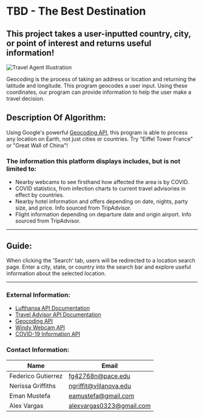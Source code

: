 # TBD - The Best Destination

## This project takes a user-inputted country, city, or point of interest and returns useful information!
![Travel Agent Illustration](https://www.travelweek.ca/wp-content/uploads/2020/05/ACTA_TAD.jpg)


Geocoding is the process of taking an address or location and returning the latitude and longitude. 
This program geocodes a user input. Using these coordinates, our program can provide information to help the user make a travel decision.


## Description Of Algorithm:

Using Google's powerful [Geocoding API](https://developers.google.com/maps/documentation/geocoding/overview), this program is able to process any location on Earth, not just cities or countries.
Try "Eiffel Tower France" or "Great Wall of China"!

### The information this platform displays includes, but is not limited to:
- Nearby webcams to see firsthand how affected the area is by COVID.
- COVID statistics, from infection charts to current travel advisories in effect by countries.
- Nearby hotel information and offers depending on date, nights, party size, and price. Info sourced from TripAdvisor.
- Flight information depending on departure date and origin airport. Info sourced from TripAdvisor.

---

## Guide:

When clicking the 'Search' tab, users will be redirected to a location search page. Enter a city, state, or country into the search bar and explore useful information about the selected location.

---

### External Information:

- [Lufthansa API Documentation](https://developer.lufthansa.com/docs)
- [Travel Advisor API Documentation](https://rapidapi.com/apidojo/api/travel-advisor/)
- [Geocoding API](https://developers.google.com/maps/documentation/geocoding/overview)
- [Windy Webcam API](https://api.windy.com/webcams/docs)
- [COVID-19 Information API](https://covid-developer-docs.thinklumo.com/)


### Contact Information:

Name | Email
---- | -----
Federico Gutierrez | fg42768n@pace.edu
Nerissa Griffiths | ngriffit@villanova.edu
Eman Mustefa | eamustefa@gmail.com
Alex Vargas | alexvargas0323@gmail.com
